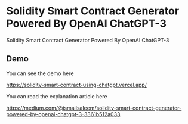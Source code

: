 # Solidity Smart Contract Generator Powered By OpenAI ChatGPT-3

Solidity Smart Contract Generator Powered By OpenAI ChatGPT-3


## Demo

You can see the demo here

https://solidity-smart-contract-using-chatgpt.vercel.app/

You can read the explanation article here

https://medium.com/@ismailsaleem/solidity-smart-contract-generator-powered-by-openai-chatgpt-3-3361b512a033